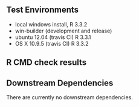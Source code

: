 ## Test Environments
* local windows install, R 3.3.2
* win-builder (development and release)
* ubuntu 12.04 (travis CI) R 3.3.1
* OS X 10.9.5 (travis CI) R 3.3.2

## R CMD check results


## Downstream Dependencies
There are currently no downstream dependencies.


